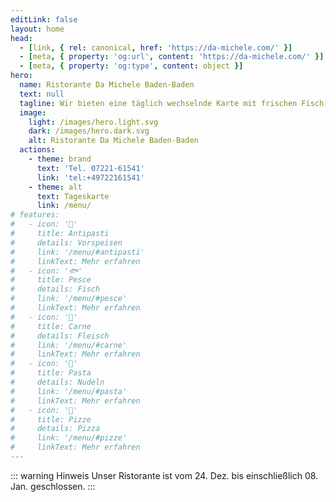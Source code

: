 ```yaml
---
editLink: false
layout: home
head:
  - [link, { rel: canonical, href: 'https://da-michele.com/' }]
  - [meta, { property: 'og:url', content: 'https://da-michele.com/' }]
  - [meta, { property: 'og:type', content: object }]
hero:
  name: Ristorante Da Michele Baden-Baden
  text: null
  tagline: Wir bieten eine täglich wechselnde Karte mit frischen Fisch- und Fleischgerichten sowie den üblichen italienischen Klassikern.
  image:
    light: /images/hero.light.svg
    dark: /images/hero.dark.svg
    alt: Ristorante Da Michele Baden-Baden
  actions:
    - theme: brand
      text: 'Tel. 07221-61541'
      link: 'tel:+49722161541'
    - theme: alt
      text: Tageskarte
      link: /menu/
# features:
#   - icon: '🥗'
#     title: Antipasti
#     details: Vorspeisen
#     link: '/menu/#antipasti'
#     linkText: Mehr erfahren
#   - icon: '🐟'
#     title: Pesce
#     details: Fisch
#     link: '/menu/#pesce'
#     linkText: Mehr erfahren
#   - icon: '🥩'
#     title: Carne
#     details: Fleisch
#     link: '/menu/#carne'
#     linkText: Mehr erfahren
#   - icon: '🍝'
#     title: Pasta
#     details: Nudeln
#     link: '/menu/#pasta'
#     linkText: Mehr erfahren
#   - icon: '🍕'
#     title: Pizze
#     details: Pizza
#     link: '/menu/#pizze'
#     linkText: Mehr erfahren
---
```


::: warning Hinweis
Unser Ristorante ist vom 24. Dez. bis einschließlich 08. Jan. geschlossen.
:::
